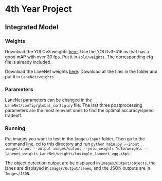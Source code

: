 # 4th Year Project
## Integrated Model
### Weights
Download the YOLOv3 weights [here](https://pjreddie.com/darknet/yolo/). Use the YOLOv3-416 as that has a good mAP with over 30 fps. Put it in `Yolo/weights`. The corresponding cfg file is already included.

Download the LaneNet weights [here](https://www.dropbox.com/sh/tnsf0lw6psszvy4/AAA81r53jpUI3wLsRW6TiPCya?dl=0). Download all the files in the folder and put it in `LaneNet/weights`.

### Parameters
LaneNet parameters can be changed in the `LaneNet/config/global_config.py` file. The last three postprocessing parameters are the most relevant ones to find the optimal accuracy/speed tradeoff.

### Running
Put images you want to test in the `Images/input` folder. Then go to the command line, cd to this directory and run `python main.py --input images/input --output images/output --yolo_weights Yolo/weights --lanenet_weights LaneNet/weights/tusimple_lanenet_vgg.ckpt`.

The object detection output are be displayed in `Images/Output/objects`, the lanes are displayed in `Images/Output/lanes`, and the JSON outputs are in `Images/JSON`.
